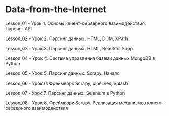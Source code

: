 # Data-from-the-Internet
Lesson_01 - Урок 1. Основы клиент-серверного взаимодействия. Парсинг API

Lesson_02 - Урок 2. Парсинг данных. HTML, DOM, XPath

Lesson_03 - Урок 3. Парсинг данных. HTML, Beautiful Soap

Lesson_04 - Урок 4. Система управления базами данных MongoDB в Python

Lesson_05 - Урок 5. Парсинг данных. Scrapy. Начало

Lesson_06 - Урок 6. Фреймворк Scrapy, pipelines, Splash

Lesson_07 - Урок 7. Парсинг данных. Selenium в Python

Lesson_08 - Урок 8. Фреймворк Scrapy. Реализация механизмов клиент-серверного взаимодействия
